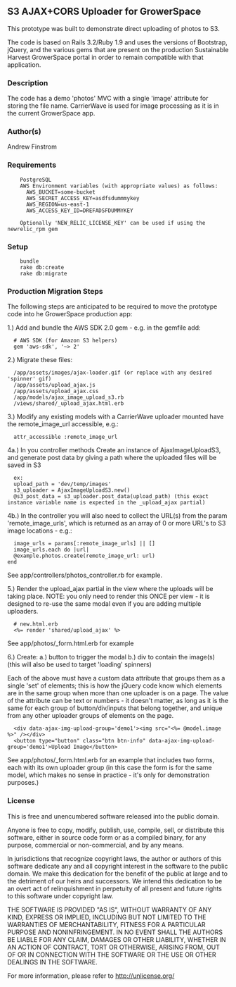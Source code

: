 ## S3 AJAX+CORS Uploader for GrowerSpace ##

This prototype was built to demonstrate direct uploading of photos to S3.

The code is based on Rails 3.2/Ruby 1.9 and uses the versions of Bootstrap, jQuery, and the various gems that are present on the production Sustainable Harvest GrowerSpace portal in order to remain compatible with that application.

### Description ###

The code has a demo 'photos' MVC with a single 'image' attribute for storing the file name. CarrierWave is used for image processing as it is in the current GrowerSpace app.

### Author(s) ###

Andrew Finstrom

### Requirements ###
```
    PostgreSQL
    AWS Environment variables (with appropriate values) as follows:
      AWS_BUCKET=some-bucket
      AWS_SECRET_ACCESS_KEY=asdfsdummmykey
      AWS_REGION=us-east-1
      AWS_ACCESS_KEY_ID=DREFADSFDUMMYKEY

    Optionally 'NEW_RELIC_LICENSE_KEY' can be used if using the newrelic_rpm gem
```

### Setup ###
```
    bundle
    rake db:create
    rake db:migrate
```

### Production Migration Steps ##

The following steps are anticipated to be required to move the prototype code into he GrowerSpace production app:

1.) Add and bundle the AWS SDK 2.0 gem - e.g. in the gemfile add:
```
  # AWS SDK (for Amazon S3 helpers)
  gem 'aws-sdk', '~> 2'
```

2.) Migrate these files:
```
  /app/assets/images/ajax-loader.gif (or replace with any desired 'spinner' gif)
  /app/assets/upload_ajax.js
  /app/assets/upload_ajax.css
  /app/models/ajax_image_upload_s3.rb
  /views/shared/_upload_ajax.html.erb
```

3.) Modify any existing models with a CarrierWave uploader mounted have the remote_image_url accessible, e.g.:
```
  attr_accessible :remote_image_url
```

4a.) In you controller methods Create an instance of AjaxImageUploadS3, and generate post data by giving a path where the uploaded files will be saved in S3
```
  ex:
  upload_path = 'dev/temp/images'
  s3_uploader = AjaxImageUploadS3.new()
  @s3_post_data = s3_uploader.post_data(upload_path) (this exact instance variable name is expected in the _upload_ajax partial)
```

4b.) In the controller you will also need to collect the URL(s) from the param 'remote_image_urls', which is returned as an array of 0 or more URL's to S3 image locations - e.g.:
```
  image_urls = params[:remote_image_urls] || []
  image_urls.each do |url|
  @example.photos.create(remote_image_url: url)
end
```
See app/controllers/photos_controller.rb for example.

5.) Render the upload_ajax partial in the view where the uploads will be taking place. NOTE: you only need to render this ONCE per view - it is designed to re-use the same modal even if you are adding multiple uploaders.
```
  # new.html.erb
  <%= render 'shared/upload_ajax' %>
```
See app/photos/\_form.html.erb for example

6.) Create:
  a.) button to trigger the modal
  b.) div to contain the image(s) (this will also be used to target 'loading' spinners)

Each of the above must have a custom data attribute that groups them as a single 'set' of elements; this is how the jQuery code know which elements are in the same group when more than one uploader is on a page. The value of the attribute can be text or numbers - it doesn't matter, as long as it is the same for each group of button/div/inputs that belong together, and unique from any other uploader groups of elements on the page.
```
  <div data-ajax-img-upload-group='demo1'><img src="<%= @model.image %>" /></div>
  <button type="button" class="btn btn-info" data-ajax-img-upload-group='demo1'>Upload Image</button>
```
See app/photos/\_form.html.erb for an example that includes two forms, each with its own uploader group (in this case the form is for the same model, which makes no sense in practice - it's only for demonstration purposes.)


### License ###
This is free and unencumbered software released into the public domain.

Anyone is free to copy, modify, publish, use, compile, sell, or
distribute this software, either in source code form or as a compiled
binary, for any purpose, commercial or non-commercial, and by any
means.

In jurisdictions that recognize copyright laws, the author or authors
of this software dedicate any and all copyright interest in the
software to the public domain. We make this dedication for the benefit
of the public at large and to the detriment of our heirs and
successors. We intend this dedication to be an overt act of
relinquishment in perpetuity of all present and future rights to this
software under copyright law.

THE SOFTWARE IS PROVIDED "AS IS", WITHOUT WARRANTY OF ANY KIND,
EXPRESS OR IMPLIED, INCLUDING BUT NOT LIMITED TO THE WARRANTIES OF
MERCHANTABILITY, FITNESS FOR A PARTICULAR PURPOSE AND NONINFRINGEMENT.
IN NO EVENT SHALL THE AUTHORS BE LIABLE FOR ANY CLAIM, DAMAGES OR
OTHER LIABILITY, WHETHER IN AN ACTION OF CONTRACT, TORT OR OTHERWISE,
ARISING FROM, OUT OF OR IN CONNECTION WITH THE SOFTWARE OR THE USE OR
OTHER DEALINGS IN THE SOFTWARE.

For more information, please refer to <http://unlicense.org/>
